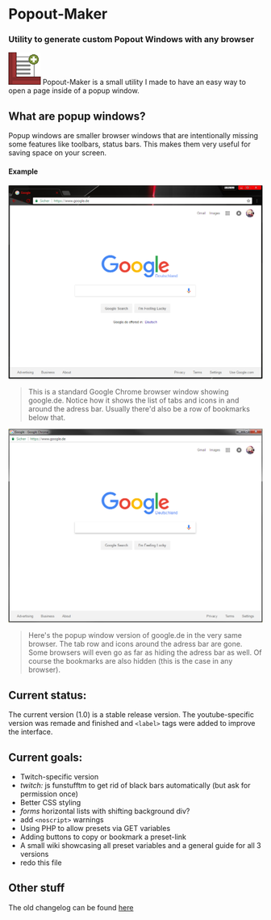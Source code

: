 # Popout-Maker
### Utility to generate custom Popout Windows with any browser


![Icon](https://raw.githubusercontent.com/Mitsunee/Popout-Maker/master/assets/icon64.gif) Popout-Maker is a small utility I made to have an easy way to open a page inside of a popup window.

## What are popup windows?


Popup windows are smaller browser windows that are intentionally missing some features like toolbars, status bars. This makes them very useful for saving space on your screen.

#### Example

![Standard Browser Window Screenshot](https://raw.githubusercontent.com/Mitsunee/Popout-Maker/master/assets/gitimg1.png)
> This is a standard Google Chrome browser window showing google.de. Notice how it shows the list of tabs and icons in and around the adress bar. Usually there'd also be a row of bookmarks below that.

![Popup Browser Window Screenshot](https://raw.githubusercontent.com/Mitsunee/Popout-Maker/master/assets/gitimg2.png)
> Here's the popup window version of google.de in the very same browser. The tab row and icons around the adress bar are gone. Some browsers will even go as far as hiding the adress bar as well. Of course the bookmarks are also hidden (this is the case in any browser).

## Current status:


The current version (1.0) is a stable release version. The youtube-specific version was remade and finished and `<label>` tags were added to improve the interface.

## Current goals:


- Twitch-specific version
- *twitch:* js funstufftm to get rid of black bars automatically (but ask for permission once)
- Better CSS styling
- *forms* horizontal lists with shifting background div?
- add `<noscript>` warnings
- Using PHP to allow presets via GET variables
- Adding buttons to copy or bookmark a preset-link
- A small wiki showcasing all preset variables and a general guide for all 3 versions
- redo this file

## Other stuff


The old changelog can be found [here](http://popoutmaker.mitsunee.com/changelog)